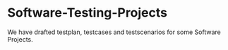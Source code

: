 # Software-Testing-Projects
We have drafted testplan, testcases and testscenarios for some Software Projects. 
